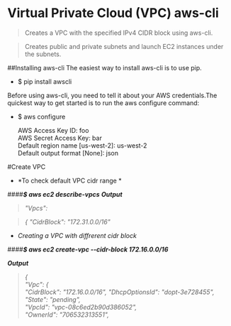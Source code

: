 # Virtual Private Cloud (VPC) aws-cli
>Creates a VPC with the specified IPv4 CIDR block using aws-cli. 

>Creates public and private subnets and launch EC2 instances under the subnets. 

##Installing aws-cli
The easiest way to install aws-cli is to use pip.   
- $ pip install awscli    

Before using aws-cli, you need to tell it about your AWS credentials.The quickest way to get started is to run the aws configure command:

 - $ aws configure 
 
   AWS Access Key ID: foo  
AWS Secret Access Key: bar  
Default region name [us-west-2]: us-west-2  
Default output format [None]: json  

#Create VPC    
- *To check default VPC cidr range *

####**_$ aws ec2 describe-vpcs_**
**_Output_**
>*"Vpcs":*
   
  > *{
            "CidrBlock": "172.31.0.0/16"*  
            
            
                    

- *_Creating a VPC with diffrerent cidr block_*

####**_$ aws ec2 create-vpc --cidr-block 172.16.0.0/16_**

**_Output_**
>*{*  
    *"Vpc": {*  
        *"CidrBlock": "172.16.0.0/16",*
        *"DhcpOptionsId": "dopt-3e728455",*  
        *"State": "pending",*  
        *"VpcId": "vpc-08c6ed2b90d386052",*  
        *"OwnerId": "706532313551",*  
        
